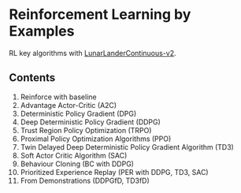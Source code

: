 # Reinforcement Learning by Examples

RL key algorithms with [LunarLanderContinuous-v2](https://gym.openai.com/envs/LunarLanderContinuous-v2/).

## Contents

1. Reinforce with baseline
2. Advantage Actor-Critic (A2C)
3. Deterministic Policy Gradient (DPG)
4. Deep Deterministic Policy Gradient (DDPG)
5. Trust Region Policy Optimization (TRPO)
6. Proximal Policy Optimization Algorithms (PPO)
7. Twin Delayed Deep Deterministic Policy Gradient Algorithm (TD3)
8. Soft Actor Critic Algorithm (SAC)
9. Behaviour Cloning (BC with DDPG)
10. Prioritized Experience Replay (PER with DDPG, TD3, SAC)
11. From Demonstrations (DDPGfD, TD3fD)
